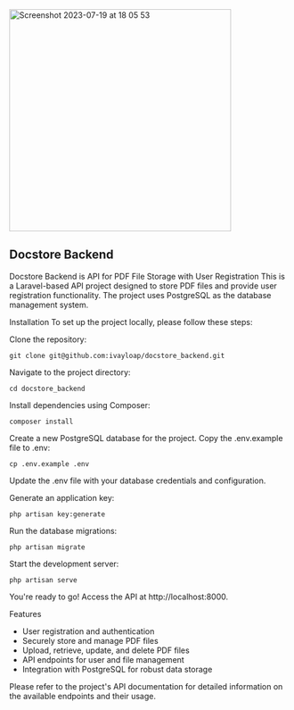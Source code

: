 
<img width="398" alt="Screenshot 2023-07-19 at 18 05 53" src="https://github.com/ivayloap/docstore_backend/assets/5279266/ebce8a9e-b8cd-401d-ac84-60c9d70b3a91">

## Docstore Backend

Docstore Backend is API for PDF File Storage with User Registration
This is a Laravel-based API project designed to store PDF files and provide user registration functionality. The project uses PostgreSQL as the database management system.

Installation
To set up the project locally, please follow these steps:

Clone the repository:

```shell
git clone git@github.com:ivayloap/docstore_backend.git
```

Navigate to the project directory:
```
cd docstore_backend
```

Install dependencies using Composer:
``` shell
composer install
```

Create a new PostgreSQL database for the project.
Copy the .env.example file to .env:

``` shell
cp .env.example .env
```

Update the .env file with your database credentials and configuration.

Generate an application key:

``` shell
php artisan key:generate
```
Run the database migrations:

``` shell
php artisan migrate
```

Start the development server:

``` shell
php artisan serve
```

You're ready to go! Access the API at http://localhost:8000.

Features
- User registration and authentication
- Securely store and manage PDF files
- Upload, retrieve, update, and delete PDF files
- API endpoints for user and file management
- Integration with PostgreSQL for robust data storage

Please refer to the project's API documentation for detailed information on the available endpoints and their usage.
